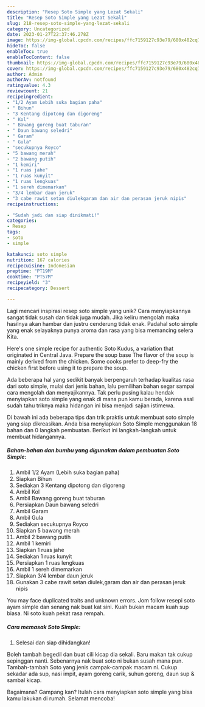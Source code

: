 ```yaml
---
description: "Resep Soto Simple yang Lezat Sekali"
title: "Resep Soto Simple yang Lezat Sekali"
slug: 218-resep-soto-simple-yang-lezat-sekali
category: Uncategorized
date: 2023-01-27T22:37:46.278Z
image: https://img-global.cpcdn.com/recipes/ffc7159127c93e79/680x482cq70/soto-simple-foto-resep-utama.jpg
hideToc: false
enableToc: true
enableTocContent: false
thumbnail: https://img-global.cpcdn.com/recipes/ffc7159127c93e79/680x482cq70/soto-simple-foto-resep-utama.jpg
cover: https://img-global.cpcdn.com/recipes/ffc7159127c93e79/680x482cq70/soto-simple-foto-resep-utama.jpg
author: Admin
authorAv: notfound
ratingvalue: 4.3
reviewcount: 21
recipeingredient:
- "1/2 Ayam Lebih suka bagian paha"
- " Bihun"
- "3 Kentang dipotong dan digoreng"
- " Kol"
- " Bawang goreng buat taburan"
- " Daun bawang seledri"
- " Garam"
- " Gula"
- "secukupnya Royco"
- "5 bawang merah"
- "2 bawang putih"
- "1 kemiri"
- "1 ruas jahe"
- "1 ruas kunyit"
- "1 ruas lengkuas"
- "1 sereh dimemarkan"
- "3/4 lembar daun jeruk"
- "3 cabe rawit setan diulekgaram dan air dan perasan jeruk nipis"
recipeinstructions:

- "Sudah jadi dan siap dinikmati!"
categories:
- Resep
tags:
- soto
- simple

katakunci: soto simple 
nutrition: 167 calories
recipecuisine: Indonesian
preptime: "PT19M"
cooktime: "PT57M"
recipeyield: "3"
recipecategory: Dessert

---
```





Lagi mencari inspirasi resep soto simple yang unik? Cara menyiapkannya sangat tidak susah dan tidak juga mudah. Jika keliru mengolah maka hasilnya akan hambar dan justru cenderung tidak enak. Padahal soto simple yang enak selayaknya punya aroma dan rasa yang bisa memancing selera Kita.





Here&#39;s one simple recipe for authentic Soto Kudus, a variation that originated in Central Java. Prepare the soup base The flavor of the soup is mainly derived from the chicken. Some cooks prefer to deep-fry the chicken first before using it to prepare the soup.

Ada beberapa hal yang sedikit banyak berpengaruh terhadap kualitas rasa dari soto simple, mulai dari jenis bahan, lalu pemilihan bahan segar sampai cara mengolah dan menyajikannya. Tak perlu pusing kalau hendak menyiapkan soto simple yang enak di mana pun kamu berada, karena asal sudah tahu triknya maka hidangan ini bisa menjadi sajian istimewa.






Di bawah ini ada beberapa tips dan trik praktis untuk membuat soto simple yang siap dikreasikan. Anda bisa menyiapkan Soto Simple menggunakan 18 bahan dan 0 langkah pembuatan. Berikut ini langkah-langkah untuk membuat hidangannya.

<!--inarticleads1-->

##### Bahan-bahan dan bumbu yang digunakan dalam pembuatan Soto Simple:

1. Ambil 1/2 Ayam (Lebih suka bagian paha)
1. Siapkan  Bihun
1. Sediakan 3 Kentang dipotong dan digoreng
1. Ambil  Kol
1. Ambil  Bawang goreng buat taburan
1. Persiapkan  Daun bawang seledri
1. Ambil  Garam
1. Ambil  Gula
1. Sediakan secukupnya Royco
1. Siapkan 5 bawang merah
1. Ambil 2 bawang putih
1. Ambil 1 kemiri
1. Siapkan 1 ruas jahe
1. Sediakan 1 ruas kunyit
1. Persiapkan 1 ruas lengkuas
1. Ambil 1 sereh dimemarkan
1. Siapkan 3/4 lembar daun jeruk
1. Gunakan 3 cabe rawit setan diulek,garam dan air dan perasan jeruk nipis


You may face duplicated traits and unknown errors. Jom follow resepi soto ayam simple dan senang nak buat kat sini. Kuah bukan macam kuah sup biasa. Ni soto kuah pekat rasa rempah. 

<!--inarticleads2-->

##### Cara memasak Soto Simple:


1. Selesai dan siap dihidangkan!

Boleh tambah begedil dan buat cili kicap dia sekali. Baru makan tak cukup sepinggan nanti. Sebenarnya nak buat soto ni bukan susah mana pun. Tambah-tambah Soto yang jenis campak-campak macam ni. Cukup sekadar ada sup, nasi impit, ayam goreng carik, suhun goreng, daun sup &amp; sambal kicap. 

Bagaimana? Gampang kan? Itulah cara menyiapkan soto simple yang bisa kamu lakukan di rumah. Selamat mencoba!
